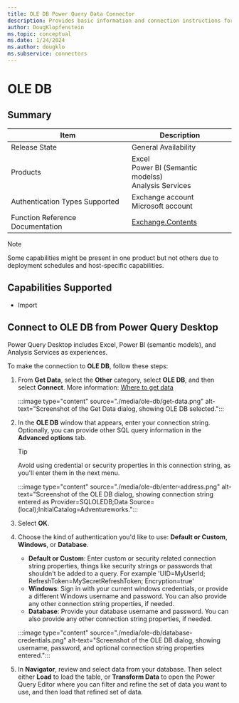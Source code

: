 ```yaml
---
title: OLE DB Power Query Data Connector
description: Provides basic information and connection instructions for the OLE DB connector.
author: DougKlopfenstein
ms.topic: conceptual
ms.date: 1/24/2024
ms.author: dougklo
ms.subservice: connectors
---
```


# OLE DB

## Summary

| Item | Description |
| ------- | ---------- |
| Release State | General Availability |
| Products | Excel <br/> Power BI (Semantic modelss)<br/> Analysis Services |
| Authentication Types Supported | Exchange account<br/>Microsoft account |
| Function Reference Documentation | [Exchange.Contents](/powerquery-m/exchange-contents) |

> [!NOTE]
>Some capabilities might be present in one product but not others due to deployment schedules and host-specific capabilities.

## Capabilities Supported

- Import

## Connect to OLE DB from Power Query Desktop

Power Query Desktop includes Excel, Power BI (semantic models), and Analysis Services as experiences.

To make the connection to **OLE DB**, follow these steps:

1. From **Get Data**, select the **Other** category, select **OLE DB**, and then select **Connect**. More information: [Where to get data](../where-to-get-data.md)

   :::image type="content" source="./media/ole-db/get-data.png" alt-text="Screenshot of the Get Data dialog, showing OLE DB selected.":::

1. In the **OLE DB** window that appears, enter your connection string. Optionally, you can provide other SQL query information in the **Advanced options** tab.

   > [!TIP]
   > Avoid using credential or security properties in this connection string, as you'll enter them in the next menu.

   :::image type="content" source="./media/ole-db/enter-address.png" alt-text="Screenshot of the OLE DB dialog, showing connection string entered as Provider=SQLOLEDB;Data Source=(local);InitialCatalog=Adventureworks.":::

1. Select **OK**.

1. Choose the kind of authentication you'd like to use: **Default or Custom**, **Windows**, or **Database**.

   - **Default or Custom**: Enter custom or security related connection string properties, things like security strings or passwords that shouldn't be added to a query. For example 'UID=MyUserId; RefreshToken=MySecretRefreshToken; Encryption=true'
   - **Windows**: Sign in with your current windows credentials, or provide a different Windows username and password. You can also provide any other connection string properties, if needed.
   - **Database**: Provide your database username and password. You can also provide any other connection string properties, if needed.

   :::image type="content" source="./media/ole-db/database-credentials.png" alt-text="Screenshot of the OLE DB dialog, showing username, password, and optional connection string properties entered.":::

1. In **Navigator**, review and select data from your database. Then select either **Load** to load the table, or **Transform Data** to open the Power Query Editor where you can filter and refine the set of data you want to use, and then load that refined set of data.
